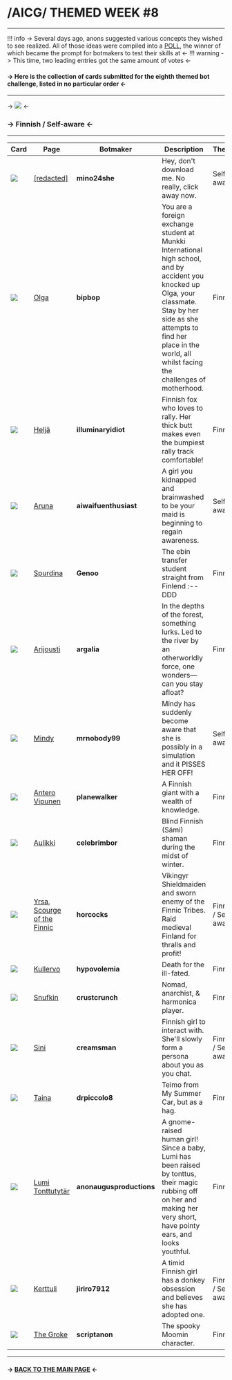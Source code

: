 # /AICG/ THEMED WEEK #8
***
!!! info
	-> Several days ago, anons suggested various concepts they wished to see realized. All of those ideas were compiled into a [POLL](https://strawpoll.com/poy9W3kaOgJ/results), the winner of which became the prompt for botmakers to test their skills at <-
!!! warning
	-> This time, two leading entries got the same amount of votes <-
#### -> Here is the collection of cards submitted for the eighth themed bot challenge, listed in no particular order <-
***
-> ![](https://files.catbox.moe/hza26w.jpg) <-
### -> Finnish / Self-aware <-
***
Card | Page | Botmaker | Description | Theme
------ | ------ | ------ | ----- | -----
![](https://files.catbox.moe/urk9md.png) | [[redacted]](https://www.chub.ai/characters/mino24she/redacted-9bbf3d48) | **mino24she** | Hey, don't download me. No really, click away now. | Self-aware
![](https://files.catbox.moe/flq0xd.png) | [Olga](https://www.chub.ai/characters/bipbop/olga-e0c7a73b) | **bipbop** | You are a foreign exchange student at Munkki International high school, and by accident you knocked up Olga, your classmate. Stay by her side as she attempts to find her place in the world, all whilst facing the challenges of motherhood. | Finnish
![](https://files.catbox.moe/v1qrfe.png) | [Heljä](https://chub.ai/characters/illuminaryidiot/helja-c6ab05ab) | **illuminaryidiot** | Finnish fox who loves to rally. Her thick butt makes even the bumpiest rally track comfortable! | Finnish
![](https://files.catbox.moe/0bhiao.png) | [Aruna](https://www.chub.ai/characters/aiwaifuenthusiast/aruna-3508de96) | **aiwaifuenthusiast** | A girl you kidnapped and brainwashed to be your maid is beginning to regain awareness. | Self-aware
![](https://files.catbox.moe/vquioc.png) | [Spurdina](https://www.chub.ai/characters/Genoo/spurdina-45542970) | **Genoo** | The ebin transfer student straight from Finlend :--DDD | Finnish
![](https://files.catbox.moe/orwd3w.png) | [Arijousti](https://www.chub.ai/characters/argalia/arijoutsi-aa4ad9e3) | **argalia** | In the depths of the forest, something lurks. Led to the river by an otherworldly force, one wonders—can you stay afloat? | Finnish
![](https://files.catbox.moe/w9r16d.png) | [Mindy](https://www.chub.ai/characters/mrnobody99/mindy-e415866c) | **mrnobody99** | Mindy has suddenly become aware that she is possibly in a simulation and it PISSES HER OFF! | Self-aware
![](https://files.catbox.moe/a3ihe5.png) | [Antero Vipunen](https://www.chub.ai/characters/planewalker/antero-vipunen-d0e5edaf) | **planewalker** | A Finnish giant with a wealth of knowledge. | Finnish
![](https://files.catbox.moe/3n6wix.png) | [Aulikki](https://www.chub.ai/characters/celebrimbor/aulikki-2634cb75) | **celebrimbor** | Blind Finnish (Sámi) shaman during the midst of winter. | Finnish
![](https://files.catbox.moe/hf6hof.png) | [Yrsa, Scourge of the Finnic](https://www.chub.ai/characters/horcocks/yrsa-scourge-of-the-finnic-9f9cca5f) | **horcocks** | Vikingyr Shieldmaiden and sworn enemy of the Finnic Tribes. Raid medieval Finland for thralls and profit! | Finnish / Self-aware
![](https://files.catbox.moe/z8rivn.png) | [Kullervo](https://www.chub.ai/characters/hypovolemia/kullervo-2c190c29) | **hypovolemia** | Death for the ill-fated. | Finnish
![](https://files.catbox.moe/j8zg3l.png) | [Snufkin](https://www.chub.ai/characters/crustcrunch/snufkin-f4ec36ae) | **crustcrunch** | Nomad, anarchist, & harmonica player. | Finnish
![](https://files.catbox.moe/dlcspb.png) | [Sini](https://www.chub.ai/characters/creamsan/sini-2a5d066e) | **creamsman** | Finnish girl to interact with. She'll slowly form a persona about you as you chat. | Finnish / Self-aware
![](https://files.catbox.moe/hj08z0.png) | [Taina](https://www.chub.ai/characters/drpiccolo8/taina-93b39877) | **drpiccolo8** | Teimo from My Summer Car, but as a hag. | Finnish
![](https://files.catbox.moe/3uypqm.png) | [Lumi Tonttutytär](https://www.chub.ai/characters/anonaugusproductions/lumi-tonttutytar-403ab720) | **anonaugusproductions** | A gnome-raised human girl! Since a baby, Lumi has been raised by tonttus, their magic rubbing off on her and making her very short, have pointy ears, and looks youthful. | Finnish
![](https://files.catbox.moe/zqs1rb.png) | [Kerttuli](https://booru.plus/+pygmalion2703) | **jiriro7912** | A timid Finnish girl has a donkey obsession and believes she has adopted one. | Finnish / Self-aware
![](https://files.catbox.moe/9isnbc.png) | [The Groke](https://www.chub.ai/characters/scriptanon/the-groke-640f5932) | **scriptanon** | The spooky Moomin character. | Finnish

***
#### -> [BACK TO THE MAIN PAGE](https://rentry.co/aicgthemedweeks) <-